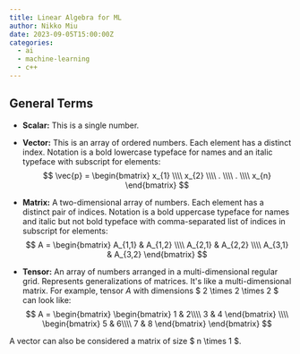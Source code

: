 ```yaml
---
title: Linear Algebra for ML
author: Nikko Miu
date: 2023-09-05T15:00:00Z
categories:
  - ai
  - machine-learning
  - c++
---
```


## General Terms

- **Scalar:** This is a single number.
- **Vector:** This is an array of ordered numbers. Each element has a distinct index.
  Notation is a bold lowercase typeface for names and an italic typeface with subscript for elements:
  $$ \vec{p} = \begin{bmatrix} x_{1} \\\\ x_{2} \\\\ . \\\\ . \\\\ x_{n} \end{bmatrix} $$

- **Matrix:** A two-dimensional array of numbers. Each element has a distinct pair of indices.
  Notation is a bold uppercase typeface for names and italic but not bold typeface with comma-separated list of indices
  in subscript for elements:
  $$ A = \begin{bmatrix}
    A_{1,1} & A_{1,2} \\\\
    A_{2,1} & A_{2,2} \\\\
    A_{3,1} & A_{3,2} \end{bmatrix}
  $$

- **Tensor:** An array of numbers arranged in a multi-dimensional regular grid. Represents generalizations of matrices.
  It's like a multi-dimensional matrix. For example, tensor $A$ with dimensions $ 2 \times 2 \times 2 $ can look like:
  $$ A =
  \begin{bmatrix}
    \begin{bmatrix} 1 & 2\\\\ 3 & 4 \end{bmatrix} \\\\
    \begin{bmatrix} 5 & 6\\\\ 7 & 8 \end{bmatrix}
  \end{bmatrix}
  $$

A vector can also be considered a matrix of size $ n \times 1 $.
